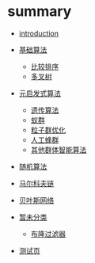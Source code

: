 # summary

* [introduction](./README.md)

* [基础算法](./basic.md)
  * [比较排序](./comparison-sort.md)
  * [多叉树]()

* [元启发式算法](./mha.md)
  * [遗传算法](./ga.md)
  * [蚁群](./aco.md)
  * [粒子群优化](./pso.md)
  * [人工蜂群](./abc.md)
  * [其他群体智能算法]()

* [随机算法]()
* [马尔科夫链](./markov-chain.md)
* [贝叶斯网络](./bayes-network.md)
* [暂未分类]()
  * [布隆过滤器]()

* [测试页](./testdemo.md)